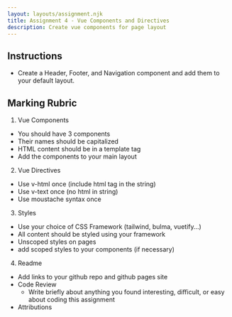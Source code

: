 ```yaml
---
layout: layouts/assignment.njk
title: Assignment 4 - Vue Components and Directives
description: Create vue components for page layout
---
```


## Instructions
- Create a Header, Footer, and Navigation component and add them to your default layout.

## Marking Rubric

1. Vue Components
- You should have 3 components
- Their names should be capitalized
- HTML content should be in a template tag
-  Add the components to your main layout

2. Vue Directives
- Use v-html once (include html tag in the string)
- Use v-text once (no html in string)
- Use moustache syntax once

3. Styles
- Use your choice of CSS Framework (tailwind, bulma, vuetify...)
- All content should be styled using your framework
- Unscoped styles on pages
- add scoped styles to your components (if necessary)

4. Readme
- Add links to your github repo and github pages site
- Code Review
  - Write briefly about anything you found interesting, difficult, or easy about coding this assignment
- Attributions
